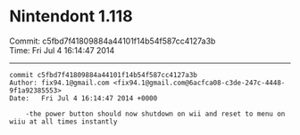 # Nintendont 1.118
Commit: c5fbd7f41809884a44101f14b54f587cc4127a3b  
Time: Fri Jul 4 16:14:47 2014   

-----

```
commit c5fbd7f41809884a44101f14b54f587cc4127a3b
Author: fix94.1@gmail.com <fix94.1@gmail.com@6acfca08-c3de-247c-4448-9f1a92385553>
Date:   Fri Jul 4 16:14:47 2014 +0000

    -the power button should now shutdown on wii and reset to menu on wiiu at all times instantly
```
